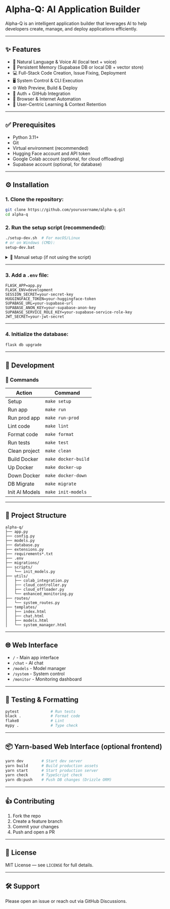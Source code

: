 # Alpha-Q: AI Application Builder

Alpha-Q is an intelligent application builder that leverages AI to help developers create, manage, and deploy applications efficiently.

---

## ✨ Features

* 🧐 Natural Language & Voice AI (local text + voice)
* 📀 Persistent Memory (Supabase DB or local DB + vector store)
* 💻 Full-Stack Code Creation, Issue Fixing, Deployment
* 🖥️ System Control & CLI Execution
* 🌐 Web Preview, Build & Deploy
* 🔐 Auth + GitHub Integration
* 🤸‍ Browser & Internet Automation
* 🧕 User-Centric Learning & Context Retention

---

## ✅ Prerequisites

* Python 3.11+
* Git
* Virtual environment (recommended)
* Hugging Face account and API token
* Google Colab account (optional, for cloud offloading)
* Supabase account (optional, for database)

---

## ⚙️ Installation

### 1. Clone the repository:

```bash
git clone https://github.com/yourusername/alpha-q.git
cd alpha-q
```

### 2. Run the setup script (recommended):

```bash
./setup-dev.sh  # For macOS/Linux
# or on Windows (CMD):
setup-dev.bat
```

<details>
<summary>🔧 Manual setup (if not using the script)</summary>

```bash
python -m venv venv
source venv/bin/activate  # On Windows: venv\Scripts\activate
pip install -r requirements.txt
pip install -r requirements-dev.txt
pre-commit install
pre-commit autoupdate
```

</details>

---

### 3. Add a `.env` file:

```env
FLASK_APP=app.py
FLASK_ENV=development
SESSION_SECRET=your-secret-key
HUGGINGFACE_TOKEN=your-huggingface-token
SUPABASE_URL=your-supabase-url
SUPABASE_ANON_KEY=your-supabase-anon-key
SUPABASE_SERVICE_ROLE_KEY=your-supabase-service-role-key
JWT_SECRET=your-jwt-secret
```

---

### 4. Initialize the database:

```bash
flask db upgrade
```

---

## 🧪 Development

### 🔨 Commands

| Action         | Command             |
| -------------- | ------------------- |
| Setup          | `make setup`        |
| Run app        | `make run`          |
| Run prod app   | `make run-prod`     |
| Lint code      | `make lint`         |
| Format code    | `make format`       |
| Run tests      | `make test`         |
| Clean project  | `make clean`        |
| Build Docker   | `make docker-build` |
| Up Docker      | `make docker-up`    |
| Down Docker    | `make docker-down`  |
| DB Migrate     | `make migrate`      |
| Init AI Models | `make init-models`  |

---

## 📂 Project Structure

```
alpha-q/
├── app.py
├── config.py
├── models.py
├── database.py
├── extensions.py
├── requirements*.txt
├── .env
├── migrations/
├── scripts/
│   └── init_models.py
├── utils/
│   ├── colab_integration.py
│   ├── cloud_controller.py
│   ├── cloud_offloader.py
│   └── enhanced_monitoring.py
├── routes/
│   └── system_routes.py
├── templates/
│   ├── index.html
│   ├── chat.html
│   ├── models.html
│   └── system_manager.html
```

---

## 🌐 Web Interface

* `/` - Main app interface
* `/chat` - AI chat
* `/models` - Model manager
* `/system` - System control
* `/monitor` - Monitoring dashboard

---

## 🧪 Testing & Formatting

```bash
pytest              # Run tests
black .             # Format code
flake8              # Lint
mypy .              # Type check
```

---

## 📦 Yarn-based Web Interface (optional frontend)

```bash
yarn dev        # Start dev server
yarn build      # Build production assets
yarn start      # Start production server
yarn check      # TypeScript check
yarn db:push    # Push DB changes (Drizzle ORM)
```

---

## 👍 Contributing

1. Fork the repo
2. Create a feature branch
3. Commit your changes
4. Push and open a PR

---

## 📄 License

MIT License — see `LICENSE` for full details.

---

## 🛠️ Support

Please open an issue or reach out via GitHub Discussions.
